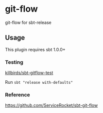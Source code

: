 # git-flow

git-flow for sbt-release

## Usage

This plugin requires sbt 1.0.0+

### Testing

[killbirds/sbt-gitflow-test](https://github.com/killbirds/sbt-gitflow-test)

Run `sbt "release with-defaults"`


### Reference

https://github.com/ServiceRocket/sbt-git-flow

